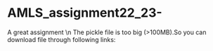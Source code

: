 # AMLS_assignment22_23-
A great assignment \n
The pickle file is too big (>100MB).So you can download file through following links:

